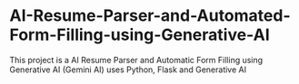 # AI-Resume-Parser-and-Automated-Form-Filling-using-Generative-AI
This project is a AI Resume Parser and Automatic Form Filling using Generative AI (Gemini AI) uses Python, Flask and Generative AI
